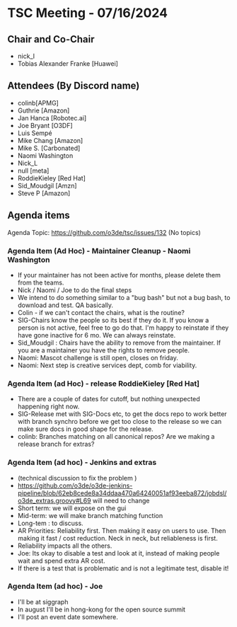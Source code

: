 # TSC Meeting - 07/16/2024

## Chair and Co-Chair
* nick_l
* Tobias Alexander Franke [Huawei]

## Attendees (By Discord name)
* colinb[APMG]
* Guthrie [Amazon]
* Jan Hanca [Robotec.ai]
* Joe Bryant [O3DF]
* Luis Sempé
* Mike Chang [Amazon]
* Mike S. [Carbonated]
* Naomi Washington
* Nick_L 
* null [meta]
* RoddieKieley [Red Hat]
* Sid_Moudgil [Amzn]
* Steve P [Amazon]

## Agenda items

Agenda Topic: https://github.com/o3de/tsc/issues/132
(No topics)

### Agenda Item (Ad Hoc) - Maintainer Cleanup - Naomi Washington
* If your maintainer has not been active for months, please delete them from the teams.
* Nick / Naomi / Joe to do the final steps
* We intend to do something similar to a "bug bash" but not a bug bash, to download and test.  QA basically.
* Colin - if we can't contact the chairs, what is the routine?
* SIG-Chairs know the people so its best if they do it.  If you know a person is not active, feel free to go do that.  I'm happy to reinstate if they have gone inactive for 6 mo.  We can always reinstate.
* Sid_Moudgil : Chairs have the ability to remove from the maintainer.  If you are a maintainer you have the rights to remove people.
* Naomi:  Mascot challenge is still open, closes on friday.
* Naomi:  Next step is creative services dept, comb for viability.

### Agenda Item (ad Hoc) - release RoddieKieley [Red Hat]
* There are a couple of dates for cutoff, but nothing unexpected happening right now.
* SIG-Release met with SIG-Docs etc, to get the docs repo to work better with branch synchro before we get too close to the release so we can make sure docs in good shape for the release.
* colinb: Branches matching on all canonical repos?  Are we making a release branch for extras?

### Agenda Item (ad hoc) - Jenkins and extras
* (technical discussion to fix the problem )
* https://github.com/o3de/o3de-jenkins-pipeline/blob/62eb8cede8a34ddaa470a64240051af93eeba872/jobdsl/o3de_extras.groovy#L69 will need to change
* Short term: we will expose on the gui
* Mid-term: we will make branch matching function
* Long-tem : to discuss.
* AR Priorities:  Reliability first.  Then making it easy on users to use.   Then making it fast / cost reduction.  Neck in neck, but reliableness is first.
* Reliability impacts all the others.
* Joe:  Its okay to disable a test and look at it, instead of making people wait and spend extra AR cost.
* If there is a test that is problematic and is not a legitimate test, disable it!

### Agenda Item (ad hoc) - Joe
* I'll be at siggraph
* In august I'll be in hong-kong for the open source summit 
* I'll post an event date somewhere.

